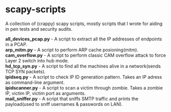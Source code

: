 # scapy-scripts
A collection of (crappy) scapy scripts, mostly scripts that I wrote for aiding in pen tests and security audits.

**all_devices_pcap.py**       - A script to extract all the IP addresses of endpoints in a PCAP.<br>
**arp_mitm.py**       - A script to perform ARP cache posioning(mitm).<br>
**cam_overflow.py**   - A script to perform classic CAM overflow attack to force Layer 2 switch into hub mode.<br>
**hd_tcp_syn.py**       - A script to find all the machines alive in a network(sends TCP SYN packets).<br>
**ipidseq.py**        - A script to check IP ID generation pattern. Takes an IP adress as command-line argument. <br>
**ipidscanner.py**    - A script to scan a victim through zombie. Takes a zombie IP, victim IP, victim port as arguments.<br>
**mail_sniffer.py**   - A script that sniffs SMTP traffic and prints the payload(used to sniff usernames & passwords on LAN).<br>
